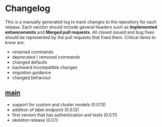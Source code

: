# Changelog

This is a manually generated log to track changes to the repository for each release. 
Each section should include general headers such as **Implemented enhancements** 
and **Merged pull requests**. All closed issued and bug fixes should be 
represented by the pull requests that fixed them.
Critical items to know are:

 - renamed commands
 - deprecated / removed commands
 - changed defaults
 - backward incompatible changes
 - migration guidance
 - changed behaviour

## [main](https://github.com/vsoch/django-river-ml/tree/main)
 - support for custom and cluster models (0.0.13)
 - addition of label endpoint (0.0.12)
 - first version that has authentication and tests (0.0.11)
 - skeleton release  (0.0.1)
